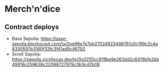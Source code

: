# Merch'n'dice

## Contract deploys
- Base Sepolia: https://base-sepolia.blockscout.com/tx/0xe96e7e7eb27024923488761c0c199c2c4a8330597b3160f32fc3f41ad9c46792
- Scroll Sepolia: https://sepolia.scrollscan.dev/tx/0x0255cc919be9e263dd2c6419bfe2bb49816c259638c22098727979c3b3cd7b08